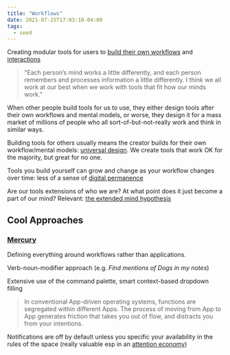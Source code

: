 ```yaml
---
title: "Workflows"
date: 2021-07-25T17:03:18-04:00
tags:
  - seed
---
```


Creating modular tools for users to [build their own workflows](https://thesephist.com/posts/tools/) and [interactions](thoughts/interaction%20design.md)

> "Each person’s mind works a little differently, and each person remembers and processes information a little differently. I think we all work at our best when we work with tools that fit how our minds work."

When other people build tools for us to use, they either design tools after their own workflows and mental models, or worse, they design it for a mass market of millions of people who all sort-of-but-not-really work and think in similar ways.

Building tools for others usually means the creator builds for their own workflow/mental models: [universal design](thoughts/Design%20Justice.md). We create tools that work OK for the majority, but great for no one.

Tools you build yourself can grow and change as your workflow changes over time: less of a sense of [digital permanence](thoughts/digital%20permanence.md)

Are our tools extensions of who we are? At what point does it just become a part of our mind? Relevant: [the extended mind hypothesis](thoughts/Extended%20Mind%20Hypothesis.md)

## Cool Approaches

### [Mercury](https://uxdesign.cc/introducing-mercury-os-f4de45a04289)

Defining everything around workflows rather than applications.

Verb-noun-modifier approach (e.g. _Find mentions of Dogs in my notes_)

Extensive use of the command palette, smart context-based dropdown filling

> In conventional App-driven operating systems, functions are segregated within different Apps. The process of moving from App to App generates friction that takes you out of flow, and distracts you from your intentions.

Notifications are off by default unless you specific your availability in the rules of the space (really valuable esp in an [attention economy](thoughts/attention%20economy.md))
